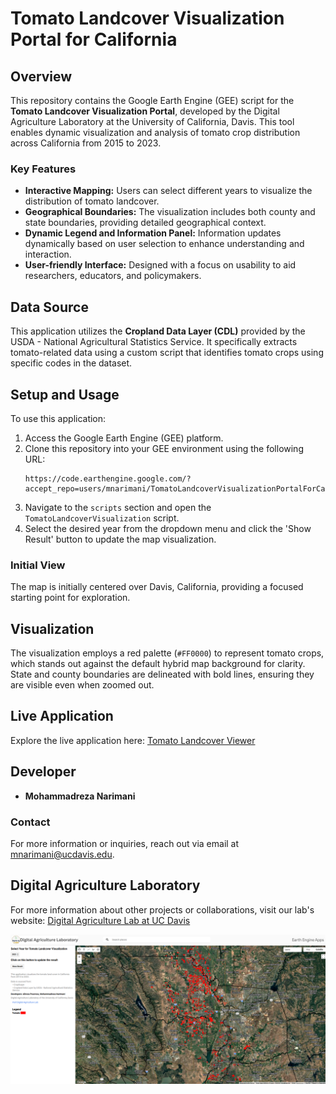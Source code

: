
# Tomato Landcover Visualization Portal for California

## Overview
This repository contains the Google Earth Engine (GEE) script for the **Tomato Landcover Visualization Portal**, developed by the Digital Agriculture Laboratory at the University of California, Davis. This tool enables dynamic visualization and analysis of tomato crop distribution across California from 2015 to 2023.

### Key Features
- **Interactive Mapping:** Users can select different years to visualize the distribution of tomato landcover.
- **Geographical Boundaries:** The visualization includes both county and state boundaries, providing detailed geographical context.
- **Dynamic Legend and Information Panel:** Information updates dynamically based on user selection to enhance understanding and interaction.
- **User-friendly Interface:** Designed with a focus on usability to aid researchers, educators, and policymakers.

## Data Source
This application utilizes the **Cropland Data Layer (CDL)** provided by the USDA - National Agricultural Statistics Service. It specifically extracts tomato-related data using a custom script that identifies tomato crops using specific codes in the dataset.

## Setup and Usage
To use this application:
1. Access the Google Earth Engine (GEE) platform.
2. Clone this repository into your GEE environment using the following URL:
   ```
   https://code.earthengine.google.com/?accept_repo=users/mnarimani/TomatoLandcoverVisualizationPortalForCalifornia
   ```
3. Navigate to the `scripts` section and open the `TomatoLandcoverVisualization` script.
4. Select the desired year from the dropdown menu and click the 'Show Result' button to update the map visualization.

### Initial View
The map is initially centered over Davis, California, providing a focused starting point for exploration.

## Visualization
The visualization employs a red palette (`#FF0000`) to represent tomato crops, which stands out against the default hybrid map background for clarity. State and county boundaries are delineated with bold lines, ensuring they are visible even when zoomed out.

## Live Application
Explore the live application here: [Tomato Landcover Viewer](https://ee-mnarimani.projects.earthengine.app/view/catomatolandcoverviewer)

## Developer
- **Mohammadreza Narimani**

### Contact
For more information or inquiries, reach out via email at [mnarimani@ucdavis.edu](mailto:mnarimani@ucdavis.edu).

## Digital Agriculture Laboratory
For more information about other projects or collaborations, visit our lab's website:
[Digital Agriculture Lab at UC Davis](https://digitalag.ucdavis.edu/)

![Tomato Landcover Visualization](California-Tomato_Landcover_Viewer_App.png)
